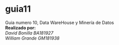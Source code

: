 # guia11
Guia numero 10, Data WareHouse y Minería de Datos<br/>
**Realizado por:**<br>
_David Bonilla BA181927_<br>
_William Grande GM181938_
